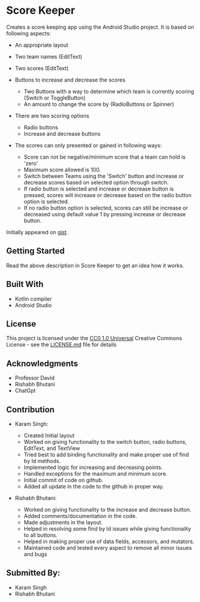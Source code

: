 # Score Keeper

Creates a score keeping app using the Android Studio project. It is based on following aspects:
- An appropriate layout
- Two team names (EditText)
- Two scores (EditText)
- Buttons to increase and decrease the scores
  * Two Buttons with a way to determine which team is currently scoring (Switch or ToggleButton)
  * An amount to change the score by (RadioButtons or Spinner)

- There are two scoring options
  * Radio buttons
  * Increase and decrease buttons

- The scores can only presented or gained in following ways:
  * Score can not be negative/minimum score that a team can hold is 'zero'
  * Maximum score allowed is 100.
  * Switch between Teams using the 'Switch' button and increase or decrease scores based on selected option through switch.
  * If radio button is selected and increase or decrease button is pressed, scores will increase or decrease based on the radio button option is selected.
  * If no radio button option is selected, scores can still be increase or decreased using default value 1 by pressing increase or decrease button.

Initially appeared on
[gist](https://github.com/Cambrian-ITCAMD/ScoreKeeper_Karam.git).

## Getting Started

Read the above description in Score Keeper to get an idea how it works.

## Built With

- Kotlin compiler
- Android Studio

## License

This project is licensed under the [CC0 1.0 Universal](LICENSE.md)
Creative Commons License - see the [LICENSE.md](LICENSE.md) file for
details

## Acknowledgments

- Professor David
- Rishabh Bhutani 
- ChatGpt

## Contribution
- Karam Singh:
    * Created Initial layout
    * Worked on giving functionality to the switch button, radio buttons, EditText, and TextView
    * Tried best to add binding functionality and make proper use of find by Id methods.
    * Implemented logic for increasing and decreasing points.
    * Handled exceptions for the maximum and minimum score. 
    * Initial commit of code on github.
    * Added all update in the code to the github in proper way.

- Rishabh Bhutani:
    * Worked on giving functionality to the increase and decrease button.
    * Added comments/documentation in the code.
    * Made adjustments in the layout.
    * Helped in resolving some find by Id issues while giving functionality to all buttons.
    * Helped in making proper use of data fields, accessors, and mutators.
    * Maintained code and tested every aspect to remove all minor issues and bugs

## Submitted By:
* Karam Singh
* Rishabh Bhutani
